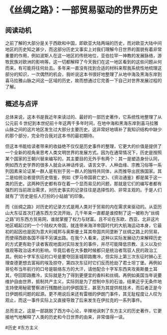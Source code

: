 # 《丝绸之路》：一部贸易驱动的世界历史

## 阅读动机

之前了解的大部分是关于西欧和中国，即欧亚大陆两端的历史，而对欧亚大陆中间地区的历史知之甚少，而这部分历史又事实上对我们理解今日世界的面貌有着非常重要的作用，例如波斯人在这一地区的传统地位，亚伯拉罕一神教的发展脉络，游牧民族对欧洲的影响等。这一切都解释了今天我们在这一地区看到的这些问题从何而来，有可能将往何处去。多年来一直没有找到合适的材料来帮我系统性地梳理这部分的知识，一次偶然的机会，我听说这本书很好地整理了从地中海及黑海东岸到喜马拉雅山脉之间这一区域的历史，故而想通过它完善一下自己对世界发展过程的了解。

## 概述与点评

总体来说，这本书是我近年来读过的、最好的一部历史著作，它系统性地整理了从公元前 6 世纪到本世纪前十年这两千多年时间，在地中海和黑海东岸到喜马拉雅山脉之间的这片地区发生过大部分主要历史。这非常好地填补了我知识结构中缺少的那个部分，完全符合我对这本书的最初期待。

但这本书能给读者带来的收益绝不仅仅是历史事件的整理，它更大的价值是提供了一个全新的视角来思考人类文明世界的发展方式。因为在通常情况下，历史是按照某个国家的王朝兴替来编写的，其主要目的无外乎有两个：其一是塑造身份认同，例如西方史学界的很多人就会从神话传说、语言文字、人种血缘、宗教习俗等一系列因素来论证某一群人是有别于另一群人的独特共同体，从而推导出民族国家。其二是给统治者提供历史借鉴，例如《罗马帝国衰亡史》、《资治通鉴》都是属于这一类的历史。这两种历史都有存在着一个显而易见的问题，那就是它们的编写者都有强烈的当前政治需求，对历史事实的记录往往是选择性的、非常主观的。于是人们就有了“历史是任人打扮的小姑娘”的印象。

而《丝绸之路》对历史的记录方式是用人类对于贸易的内在需求来驱动的。从亚历山大东征首次打通东西方交流开始，几千年来一直都是谁控制了这一被称为“丝绸之路”的东西方贸易网，谁就掌握了权力与财富。且不论在东欧、西亚、北非这片地区崛起过的一个个陆权大帝国，就连带来海洋帝国时代的大航海运动本身，它最初的起因也是因为意大利城邦与奥斯曼土耳其帝国共同垄断了丝绸之路上的贸易，而使得西欧各国不得不另谋出路。在我个人看来，这种以实际发展动力来解释历史的方式更有助于读者客观地面对实际发生的事件，并尽可能降低宗教、主义以及价值观等政治话术的影响，毕竟后者在大多数时候都只是统治者驾驭人民的政治工具。例如十字军东征的口号是要夺回圣城耶路撒冷，但实际上第三次东征时狮心王理查德更想去富裕的埃及掠夺，第四次东征时它们反而抢劫了君士坦丁堡。再例如哥伦布当年航行的口号是联络东方的大汗，请他配合十字军东西夹攻奥斯曼土耳其，夺回耶路撒冷，实际就是为了得到更便宜的香料和丝绸。再例如美国当年说要维护自由世界，抵制共产主义，实际则是为了控制中东的石油，结果近乎无条件地支持使用秘密警察进行残酷统治的伊朗国王，甚至为其提供核技术，而后者正是今日伊朗核问题的起源。更不用说后来还有雷根的伊朗门事件，其无耻程度让人叹为观止，而这一事件实际上又直接导致了后来发生在伊拉克的一系列事件。

总而言之，这是一部跳脱了西方中心论，辛辣地讽刺了东方主义的历史著作，它更接地气地解释了人类的历史和今日世界的由来，非常值得一读。

#历史
#东方主义
